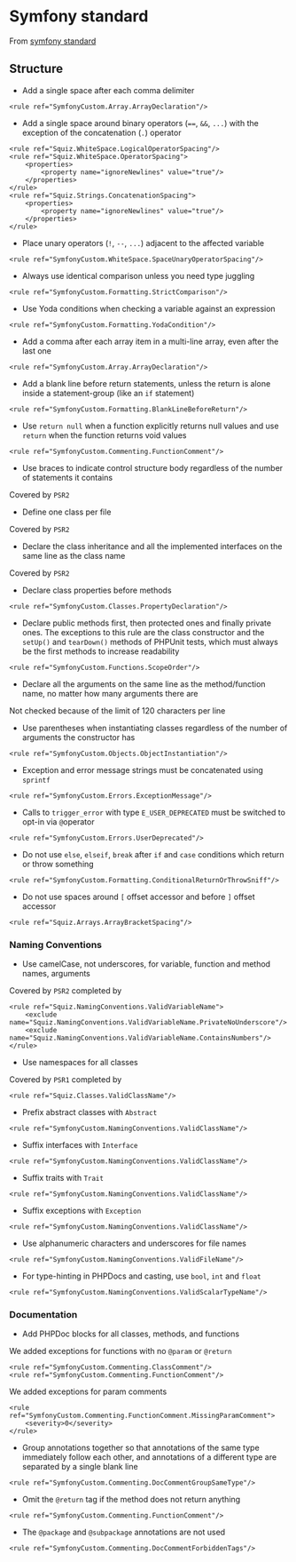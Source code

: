 # Symfony standard
From [symfony standard](http://symfony.com/doc/current/contributing/code/standards.html)

## Structure
- Add a single space after each comma delimiter

```
<rule ref="SymfonyCustom.Array.ArrayDeclaration"/>
```

- Add a single space around binary operators (`==`, `&&`, `...`)
 with the exception of the concatenation (`.`) operator

```
<rule ref="Squiz.WhiteSpace.LogicalOperatorSpacing"/>
<rule ref="Squiz.WhiteSpace.OperatorSpacing">
    <properties>
        <property name="ignoreNewlines" value="true"/>
    </properties>
</rule>
<rule ref="Squiz.Strings.ConcatenationSpacing">
    <properties>
        <property name="ignoreNewlines" value="true"/>
    </properties>
</rule>
```

- Place unary operators (`!`, `--`, `...`) adjacent to the affected variable

```
<rule ref="SymfonyCustom.WhiteSpace.SpaceUnaryOperatorSpacing"/>
```

- Always use identical comparison unless you need type juggling

```
<rule ref="SymfonyCustom.Formatting.StrictComparison"/>
```

- Use Yoda conditions when checking a variable against an expression

```
<rule ref="SymfonyCustom.Formatting.YodaCondition"/>
```

- Add a comma after each array item in a multi-line array, even after the last one

```
<rule ref="SymfonyCustom.Array.ArrayDeclaration"/>
```

- Add a blank line before return statements,
 unless the return is alone inside a statement-group (like an `if` statement)

```
<rule ref="SymfonyCustom.Formatting.BlankLineBeforeReturn"/>
```

- Use `return null` when a function explicitly returns null values
 and use `return` when the function returns void values

```
<rule ref="SymfonyCustom.Commenting.FunctionComment"/>
```

- Use braces to indicate control structure body regardless of the number of statements it contains

Covered by `PSR2`

- Define one class per file

Covered by `PSR2`

- Declare the class inheritance and all the implemented interfaces on the same line as the class name

Covered by `PSR2`

- Declare class properties before methods

```
<rule ref="SymfonyCustom.Classes.PropertyDeclaration"/>
```

- Declare public methods first, then protected ones and finally private ones.
 The exceptions to this rule are the class constructor and the `setUp()` and `tearDown()` methods of PHPUnit tests,
  which must always be the first methods to increase readability

```
<rule ref="SymfonyCustom.Functions.ScopeOrder"/>
```

- Declare all the arguments on the same line as the method/function name, no matter how many arguments there are

Not checked because of the limit of 120 characters per line

- Use parentheses when instantiating classes regardless of the number of arguments the constructor has

```
<rule ref="SymfonyCustom.Objects.ObjectInstantiation"/>
```

- Exception and error message strings must be concatenated using `sprintf`

```
<rule ref="SymfonyCustom.Errors.ExceptionMessage"/>
```

- Calls to `trigger_error` with type `E_USER_DEPRECATED` must be switched to opt-in via `@`operator

```
<rule ref="SymfonyCustom.Errors.UserDeprecated"/>
```

- Do not use `else`, `elseif`, `break` after `if` and `case` conditions which return or throw something

```
<rule ref="SymfonyCustom.Formatting.ConditionalReturnOrThrowSniff"/>
```

- Do not use spaces around `[` offset accessor and before `]` offset accessor

```
<rule ref="Squiz.Arrays.ArrayBracketSpacing"/>
```

### Naming Conventions

- Use camelCase, not underscores, for variable, function and method names, arguments

Covered by `PSR2` completed by
```
<rule ref="Squiz.NamingConventions.ValidVariableName">
    <exclude name="Squiz.NamingConventions.ValidVariableName.PrivateNoUnderscore"/>
    <exclude name="Squiz.NamingConventions.ValidVariableName.ContainsNumbers"/>
</rule>
```

- Use namespaces for all classes

Covered by `PSR1` completed by
```
<rule ref="Squiz.Classes.ValidClassName"/>
```

- Prefix abstract classes with `Abstract`

```
<rule ref="SymfonyCustom.NamingConventions.ValidClassName"/>
```

- Suffix interfaces with `Interface`

```
<rule ref="SymfonyCustom.NamingConventions.ValidClassName"/>
```

- Suffix traits with `Trait`

```
<rule ref="SymfonyCustom.NamingConventions.ValidClassName"/>
```

- Suffix exceptions with `Exception`

```
<rule ref="SymfonyCustom.NamingConventions.ValidClassName"/>
```

- Use alphanumeric characters and underscores for file names

```
<rule ref="SymfonyCustom.NamingConventions.ValidFileName"/>
```

- For type-hinting in PHPDocs and casting, use `bool`, `int` and `float`

```
<rule ref="SymfonyCustom.NamingConventions.ValidScalarTypeName"/>
```

### Documentation

- Add PHPDoc blocks for all classes, methods, and functions

We added exceptions for functions with no `@param` or `@return`
```
<rule ref="SymfonyCustom.Commenting.ClassComment"/>
<rule ref="SymfonyCustom.Commenting.FunctionComment"/>
```

We added exceptions for param comments
```
<rule ref="SymfonyCustom.Commenting.FunctionComment.MissingParamComment">
    <severity>0</severity>
</rule>
```

- Group annotations together so that annotations of the same type immediately follow each other,
 and annotations of a different type are separated by a single blank line

```
<rule ref="SymfonyCustom.Commenting.DocCommentGroupSameType"/>
```

- Omit the `@return` tag if the method does not return anything

```
<rule ref="SymfonyCustom.Commenting.FunctionComment"/>
```

- The `@package` and `@subpackage` annotations are not used

```
<rule ref="SymfonyCustom.Commenting.DocCommentForbiddenTags"/>
```
